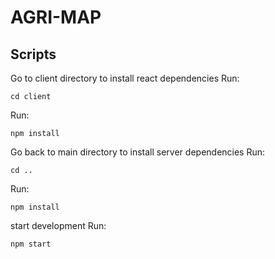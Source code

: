 # AGRI-MAP

## Scripts

Go to client directory to install react dependencies
Run:
```
cd client
```

Run:
```
npm install
```
Go back to main directory to install server dependencies
Run:
```
cd ..
```
Run:
```
npm install
```

start development
Run:
```
npm start
```